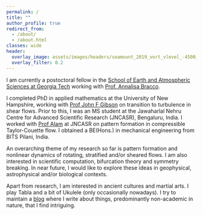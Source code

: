```yaml
---
permalink: /
title: ""
author_profile: true
redirect_from: 
  - /about/
  - /about.html
classes: wide
header:
  overlay_image: assets/images/headers/seamount_2019_vort_vlevel_-4500_nt_3100.jpg
  overlay_filter: 0.2
---
```


I am currently a postoctoral fellow in the [School of Earth and Atmospheric Sciences at Georgia Tech](https://eas.gatech.edu/) working with [Prof. Annalisa Bracco](https://eas.gatech.edu/people/bracco-dr-annalisa). 

I completed PhD in applied mathematics at the University of New Hampshire, working with [Prof John F Gibson](https://ceps.unh.edu/person/john-gibson) on transition to turbulence in shear flows. Prior to this, I was an MS student at the Jawaharlal Nehru Centre for Advanced Scientific Research (JNCASR), Bengaluru, India. I worked with [Prof Alam](https://www.jncasr.ac.in/faculty/meheboob/) at JNCASR on pattern formation in compressible Taylor-Couette flow. I obtained a BE(Hons.) in mechanical engineering from BITS Pilani, India.

An overarching theme of my research so far is pattern formation and nonlinear dynamics of rotating, stratified and/or sheared flows. I am also interested in scientific computation, bifurcation theory and symmetry breaking. In near future, I would like to explore these ideas in geophysical, astrophysical and/or biological contexts.

Apart from research, I am interested in ancient cultures and martial arts. I play Tabla and a bit of Ukulele (only occasionally nowadays). I try to maintain a [blog](https://sublimeplace.wordpress.com/) where I write about things, predominantly non-academic in nature, that I find intriguing.

